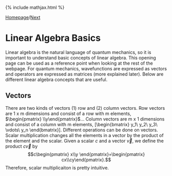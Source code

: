 {% include mathjax.html %}

[Homepage](/README.md)/[Next](Quantum_ideas.md)

# Linear Algebra Basics

Linear algebra is the natural language of quantum mechanics, so it is important to understand basic concepts of linear algebra. This opening page can be used as a reference point when looking at the rest of the webpage. For quantum mechanics, wavefunctions are expressed as vectors and operators are expressed as matrices (more explained later). Below are different linear algebra concepts that are useful.

## Vectors

There are two kinds of vectors (1) row and (2) column vectors. Row vectors are 1 x m dimensions and consist of a row with m elements, $\begin{pmatrix} \\y\end{pmatrix}$... Column vectors are m x 1 dimensions and consist of a column with m elements, 
\[\begin{bmatrix}
y_1\\
y_2\\
y_3\\
\vdots\\
y_n
\end{bmatrix}\].
Different operations can be done on vectors. Scalar multiplication changes all the elements in a vector by the product of the element and the scalar. Given a scalar $c$ and a vector $\vec v$, we define the product $c \vec v$ by $$c\begin{pmatrix} x\\y \end{pmatrix}=\begin{pmatrix} cx\\cy\end{pmatrix}.$$ Therefore, scalar multiplicaiton is pretty intuitive. 

